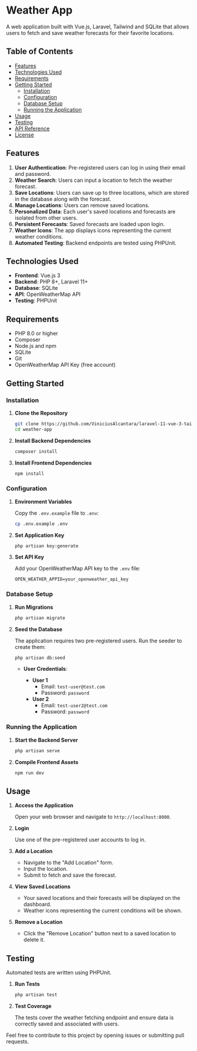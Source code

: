 # Weather App

A web application built with Vue.js, Laravel, Tailwind and SQLite that allows users to fetch and save weather forecasts for their favorite locations.

## Table of Contents

- [Features](#features)
- [Technologies Used](#technologies-used)
- [Requirements](#requirements)
- [Getting Started](#getting-started)
  - [Installation](#installation)
  - [Configuration](#configuration)
  - [Database Setup](#database-setup)
  - [Running the Application](#running-the-application)
- [Usage](#usage)
- [Testing](#testing)
- [API Reference](#api-reference)
- [License](#license)

## Features

1. **User Authentication**: Pre-registered users can log in using their email and password.
2. **Weather Search**: Users can input a location to fetch the weather forecast.
3. **Save Locations**: Users can save up to three locations, which are stored in the database along with the forecast.
4. **Manage Locations**: Users can remove saved locations.
5. **Personalized Data**: Each user's saved locations and forecasts are isolated from other users.
6. **Persistent Forecasts**: Saved forecasts are loaded upon login.
7. **Weather Icons**: The app displays icons representing the current weather conditions.
8. **Automated Testing**: Backend endpoints are tested using PHPUnit.

## Technologies Used

- **Frontend**: Vue.js 3
- **Backend**: PHP 8+, Laravel 11+
- **Database**: SQLite
- **API**: OpenWeatherMap API
- **Testing**: PHPUnit

## Requirements

- PHP 8.0 or higher
- Composer
- Node.js and npm
- SQLite
- Git
- OpenWeatherMap API Key (free account)

## Getting Started

### Installation

1. **Clone the Repository**

   ```bash
   git clone https://github.com/ViniciusAlcantara/laravel-11-vue-3-tailwind-open-weather.git
   cd weather-app
   ```

2. **Install Backend Dependencies**

   ```bash
   composer install
   ```

3. **Install Frontend Dependencies**

   ```bash
   npm install
   ```

### Configuration

1. **Environment Variables**

   Copy the `.env.example` file to `.env`:

   ```bash
   cp .env.example .env
   ```

2. **Set Application Key**

   ```bash
   php artisan key:generate
   ```

3. **Set API Key**

   Add your OpenWeatherMap API key to the `.env` file:

   ```env
   OPEN_WEATHER_APPID=your_openweather_api_key
   ```

### Database Setup

1. **Run Migrations**

   ```bash
   php artisan migrate
   ```

2. **Seed the Database**

   The application requires two pre-registered users. Run the seeder to create them:

   ```bash
   php artisan db:seed
   ```

   - **User Credentials**:

     - **User 1**
       - Email: `test-user@test.com`
       - Password: `password`
     - **User 2**
       - Email: `test-user2@test.com`
       - Password: `password`

### Running the Application

1. **Start the Backend Server**

   ```bash
   php artisan serve
   ```

2. **Compile Frontend Assets**

   ```bash
   npm run dev
   ```

## Usage

1. **Access the Application**

   Open your web browser and navigate to `http://localhost:8000`.

2. **Login**

   Use one of the pre-registered user accounts to log in.

3. **Add a Location**

   - Navigate to the "Add Location" form.
   - Input the location.
   - Submit to fetch and save the forecast.

4. **View Saved Locations**

   - Your saved locations and their forecasts will be displayed on the dashboard.
   - Weather icons representing the current conditions will be shown.

5. **Remove a Location**

   - Click the "Remove Location" button next to a saved location to delete it.

## Testing

Automated tests are written using PHPUnit.

1. **Run Tests**

   ```bash
   php artisan test
   ```

2. **Test Coverage**

   The tests cover the weather fetching endpoint and ensure data is correctly saved and associated with users.

Feel free to contribute to this project by opening issues or submitting pull requests.
